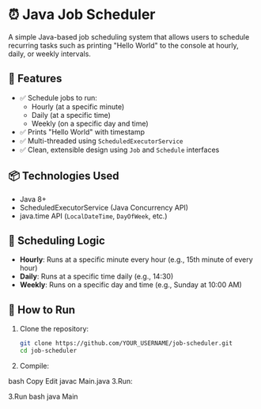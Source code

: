 # ⏰ Java Job Scheduler

A simple Java-based job scheduling system that allows users to schedule recurring tasks such as printing "Hello World" to the console at hourly, daily, or weekly intervals.

## 🚀 Features

- ✅ Schedule jobs to run:
  - Hourly (at a specific minute)
  - Daily (at a specific time)
  - Weekly (on a specific day and time)
- ✅ Prints "Hello World" with timestamp
- ✅ Multi-threaded using `ScheduledExecutorService`
- ✅ Clean, extensible design using `Job` and `Schedule` interfaces

## 📦 Technologies Used

- Java 8+
- ScheduledExecutorService (Java Concurrency API)
- java.time API (`LocalDateTime`, `DayOfWeek`, etc.)

## 🧠 Scheduling Logic

- **Hourly**: Runs at a specific minute every hour (e.g., 15th minute of every hour)
- **Daily**: Runs at a specific time daily (e.g., 14:30)
- **Weekly**: Runs on a specific day and time (e.g., Sunday at 10:00 AM)

## 🔧 How to Run

1. Clone the repository:
   ```bash
   git clone https://github.com/YOUR_USERNAME/job-scheduler.git
   cd job-scheduler
2. Compile:

bash
Copy
Edit
javac Main.java
3.Run:

3.Run 
bash
java Main

